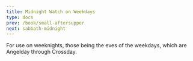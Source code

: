 ```yaml
---
title: Midnight Watch on Weekdays
type: docs
prev: /book/small-aftersupper
next: sabbath-midnight
---
```


For use on weeknights, those being the eves of the weekdays, which are Angelday through Crossday.